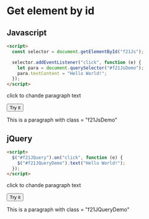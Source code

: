 # Get element by id

## Javascript

```html
<script>
  const selector = document.getElementById("f21Js");

  selector.addEventListener("click", function (e) {
    let para = document.querySelector("#f21JsDemo");
    para.textContent = "Hello World!";
  });
</script>
```

click to chande paragraph text

<button id="f21Js">Try it</button>

<p id="f21JsDemo" >This is a paragraph with class = "f21JsDemo"</p>

## jQuery

```html
<script>
  $("#f21JQuery").on("click", function (e) {
    $("#f21JQueryDemo").text("Hello World!");
  });
</script>
```

click to chande paragraph text

<button id="f21JQuery">Try it</button>

<p id="f21JQueryDemo">This is a paragraph with class = "f21JQueryDemo"</p>
